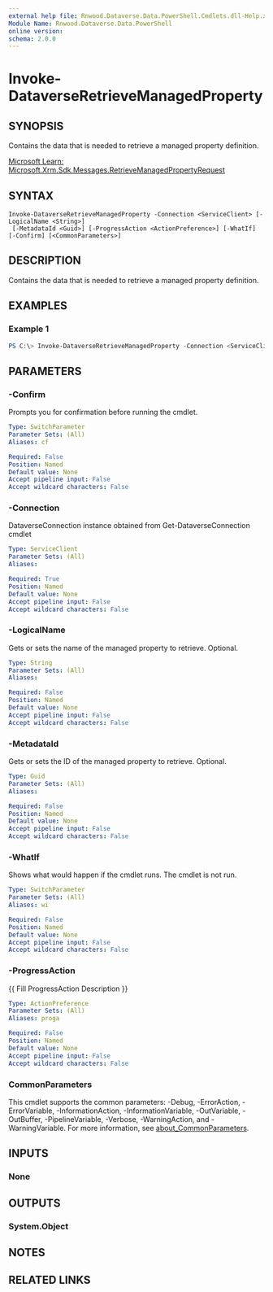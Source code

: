```yaml
---
external help file: Rnwood.Dataverse.Data.PowerShell.Cmdlets.dll-Help.xml
Module Name: Rnwood.Dataverse.Data.PowerShell
online version:
schema: 2.0.0
---
```


# Invoke-DataverseRetrieveManagedProperty

## SYNOPSIS
Contains the data that is needed to retrieve a managed property definition.

[Microsoft Learn: Microsoft.Xrm.Sdk.Messages.RetrieveManagedPropertyRequest](https://learn.microsoft.com/dotnet/api/Microsoft.Xrm.Sdk.Messages.RetrieveManagedPropertyRequest)

## SYNTAX

```
Invoke-DataverseRetrieveManagedProperty -Connection <ServiceClient> [-LogicalName <String>]
 [-MetadataId <Guid>] [-ProgressAction <ActionPreference>] [-WhatIf] [-Confirm] [<CommonParameters>]
```

## DESCRIPTION
Contains the data that is needed to retrieve a managed property definition.

## EXAMPLES

### Example 1
```powershell
PS C:\> Invoke-DataverseRetrieveManagedProperty -Connection <ServiceClient> -LogicalName <String> -MetadataId <Guid>
```

## PARAMETERS

### -Confirm
Prompts you for confirmation before running the cmdlet.

```yaml
Type: SwitchParameter
Parameter Sets: (All)
Aliases: cf

Required: False
Position: Named
Default value: None
Accept pipeline input: False
Accept wildcard characters: False
```

### -Connection
DataverseConnection instance obtained from Get-DataverseConnection cmdlet

```yaml
Type: ServiceClient
Parameter Sets: (All)
Aliases:

Required: True
Position: Named
Default value: None
Accept pipeline input: False
Accept wildcard characters: False
```

### -LogicalName
Gets or sets the name of the managed property to retrieve. Optional.

```yaml
Type: String
Parameter Sets: (All)
Aliases:

Required: False
Position: Named
Default value: None
Accept pipeline input: False
Accept wildcard characters: False
```

### -MetadataId
Gets or sets the ID of the managed property to retrieve. Optional.

```yaml
Type: Guid
Parameter Sets: (All)
Aliases:

Required: False
Position: Named
Default value: None
Accept pipeline input: False
Accept wildcard characters: False
```

### -WhatIf
Shows what would happen if the cmdlet runs. The cmdlet is not run.

```yaml
Type: SwitchParameter
Parameter Sets: (All)
Aliases: wi

Required: False
Position: Named
Default value: None
Accept pipeline input: False
Accept wildcard characters: False
```

### -ProgressAction
{{ Fill ProgressAction Description }}

```yaml
Type: ActionPreference
Parameter Sets: (All)
Aliases: proga

Required: False
Position: Named
Default value: None
Accept pipeline input: False
Accept wildcard characters: False
```

### CommonParameters
This cmdlet supports the common parameters: -Debug, -ErrorAction, -ErrorVariable, -InformationAction, -InformationVariable, -OutVariable, -OutBuffer, -PipelineVariable, -Verbose, -WarningAction, and -WarningVariable. For more information, see [about_CommonParameters](http://go.microsoft.com/fwlink/?LinkID=113216).

## INPUTS

### None
## OUTPUTS

### System.Object
## NOTES

## RELATED LINKS
